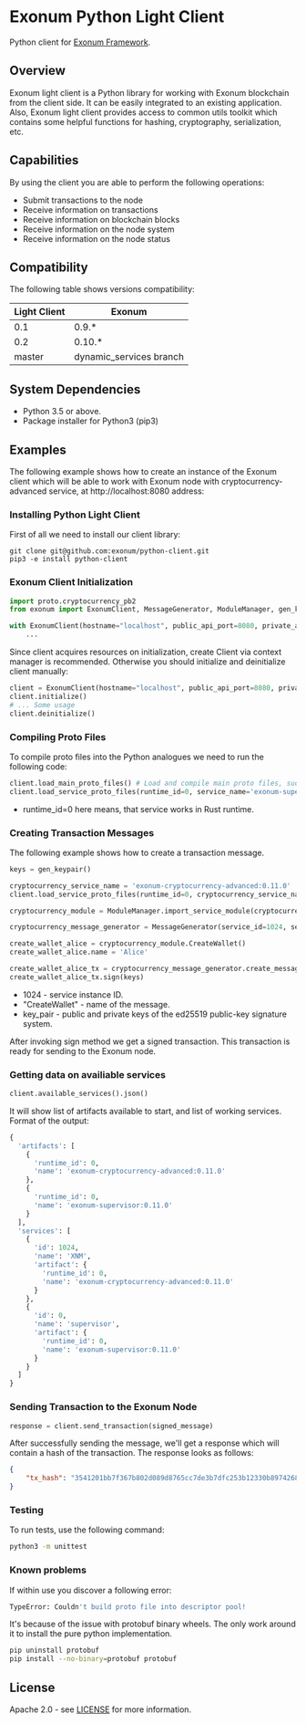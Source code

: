# Exonum Python Light Client

Python client for [Exonum Framework][exonum].

## Overview

Exonum light client is a Python library for working with Exonum blockchain 
from the client side. It can be easily integrated to an existing 
application. Also, Exonum light client provides access to common utils 
toolkit which contains some helpful functions for hashing, cryptography,
serialization, etc.

## Capabilities
By using the client you are able to perform the following operations:

- Submit transactions to the node
- Receive information on transactions
- Receive information on blockchain blocks
- Receive information on the node system
- Receive information on the node status 

## Compatibility
The following table shows versions compatibility:  

| Light Client | Exonum                  |
|--------------|-------------------------|
| 0.1          | 0.9.*                   |
| 0.2          | 0.10.*                  |
| master       | dynamic_services branch |

## System Dependencies

- Python 3.5 or above.
- Package installer for Python3 (pip3) 

## Examples

The following example shows how to create an instance of the Exonum client
which will be able to work with Exonum node with
cryptocurrency-advanced service, at http://localhost:8080
address:

### Installing Python Light Client

First of all we need to install our client library:

```shell
git clone git@github.com:exonum/python-client.git
pip3 -e install python-client
```

### Exonum Client Initialization
```python
import proto.cryptocurrency_pb2
from exonum import ExonumClient, MessageGenerator, ModuleManager, gen_keypair

with ExonumClient(hostname="localhost", public_api_port=8080, private_api_port=8081, ssl=False) as client:
    ...
```

Since client acquires resources on initialization, create Client via context manager is recommended.
Otherwise you should initialize and deinitialize client manually:

```python
client = ExonumClient(hostname="localhost", public_api_port=8080, private_api_port=8081, ssl=False)
client.initialize()
# ... Some usage
client.deinitialize()
```

### Compiling Proto Files

To compile proto files into the Python analogues we need to run the
following code:

```python
client.load_main_proto_files() # Load and compile main proto files, such as `runtime.proto`, `consensus.proto`, etc.
client.load_service_proto_files(runtime_id=0, service_name='exonum-supervisor:0.11.0') # Same for specific service.
```

- runtime_id=0 here means, that service works in Rust runtime.

### Creating Transaction Messages
The following example shows how to create a transaction message.

```python
keys = gen_keypair()

cryptocurrency_service_name = 'exonum-cryptocurrency-advanced:0.11.0'
client.load_service_proto_files(runtime_id=0, cryptocurrency_service_name)

cryptocurrency_module = ModuleManager.import_service_module(cryptocurrency_service_name, 'service')

cryptocurrency_message_generator = MessageGenerator(service_id=1024, service_name=cryptocurrency_service_name)

create_wallet_alice = cryptocurrency_module.CreateWallet()
create_wallet_alice.name = 'Alice'

create_wallet_alice_tx = cryptocurrency_message_generator.create_message('CreateWallet', create_wallet_alice)
create_wallet_alice_tx.sign(keys)
```

- 1024 - service instance ID.
- "CreateWallet" - name of the message.
- key_pair - public and private keys of the ed25519 public-key signature 
system.

After invoking sign method we get a signed transaction. 
This transaction is ready for sending to the Exonum node.

### Getting data on availiable services

```python
client.available_services().json()
```

It will show list of artifacts available to start, and list of working services.
Format of the output:
```python
{
  'artifacts': [
    {
      'runtime_id': 0,
      'name': 'exonum-cryptocurrency-advanced:0.11.0'
    },
    {
      'runtime_id': 0,
      'name': 'exonum-supervisor:0.11.0'
    }
  ],
  'services': [
    {
      'id': 1024,
      'name': 'XNM',
      'artifact': {
        'runtime_id': 0,
        'name': 'exonum-cryptocurrency-advanced:0.11.0'
      }
    },
    {
      'id': 0,
      'name': 'supervisor',
      'artifact': {
        'runtime_id': 0,
        'name': 'exonum-supervisor:0.11.0'
      }
    }
  ]
}
```

### Sending Transaction to the Exonum Node

```python
response = client.send_transaction(signed_message)
```

After successfully sending the message, we'll get a response which will
contain a hash of the transaction. The response looks as follows:

```json
{
    "tx_hash": "3541201bb7f367b802d089d8765cc7de3b7dfc253b12330b8974268572c54c01"
}
```

### Testing

To run tests, use the following command:
```sh
python3 -m unittest
```

### Known problems

If within use you discover a following error:
```sh
TypeError: Couldn't build proto file into descriptor pool!
```

It's because of the issue with protobuf binary wheels. The only work around it to install the pure python implementation.

```sh
pip uninstall protobuf
pip install --no-binary=protobuf protobuf
```

## License
Apache 2.0 - see [LICENSE](LICENSE) for more information.

[exonum]: https://github.com/exonum/exonum
[protoc]: https://developers.google.com/protocol-buffers/docs/reference/python-generated
